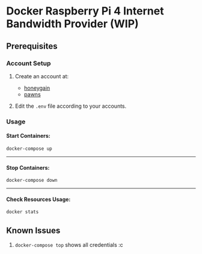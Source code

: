 # Docker Raspberry Pi 4 Internet Bandwidth Provider (WIP)

## Prerequisites

### Account Setup
 1. Create an account at:
    - [honeygain](https://r.honeygain.me/DIOGOA3EEA)
    - [pawns](https://pawns.app?r=883003)

 2. Edit the `.env` file according to your accounts.

### Usage
#### Start Containers:
```
docker-compose up
```
---
#### Stop Containers:
```
docker-compose down
```
---
#### Check Resources Usage:
```
docker stats
```

## Known Issues
 1. `docker-compose top` shows all credentials :c
